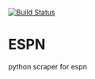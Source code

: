 [![Build Status](https://api.travis-ci.org/brakaus1/ESPNscraper.png)](https://api.travis-ci.org/brakaus1/ESPNscraper)
# ESPN
python scraper for espn


